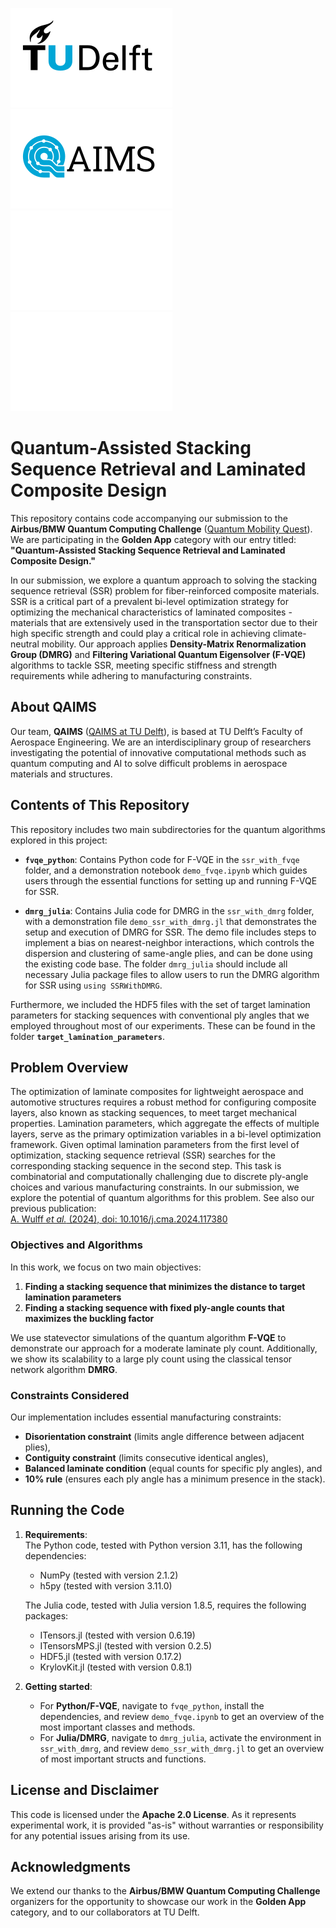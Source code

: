 ![TUD logo](img/logo_TUD_259x159.png#gh-light-mode-only) ![QAIMS logo](img/logo_QAIMS_259x159.png#gh-light-mode-only)
![TUD logo](img/logo_TUD_white_259x159.png#gh-dark-mode-only) ![QAIMS logo](img/logo_QAIMS_white_259x159.png#gh-dark-mode-only)

# **Quantum-Assisted Stacking Sequence Retrieval and Laminated Composite Design**

This repository contains code accompanying our submission to the **Airbus/BMW Quantum Computing Challenge** ([Quantum Mobility Quest](https://qcc.thequantuminsider.com/)). We are participating in the **Golden App** category with our entry titled: **"Quantum-Assisted Stacking Sequence Retrieval and Laminated Composite Design."**

In our submission, we explore a quantum approach to solving the stacking sequence retrieval (SSR) problem for fiber-reinforced composite materials. SSR is a critical part of a prevalent bi-level optimization strategy for optimizing the mechanical characteristics of laminated composites - materials that are extensively used in the transportation sector due to their high specific strength and could play a critical role in achieving climate-neutral mobility. Our approach applies **Density-Matrix Renormalization Group (DMRG)** and **Filtering Variational Quantum Eigensolver (F-VQE)** algorithms to tackle SSR, meeting specific stiffness and strength requirements while adhering to manufacturing constraints.

## About QAIMS

Our team, **QAIMS** ([QAIMS at TU Delft](https://www.tudelft.nl/lr/qaims)), is based at TU Delft’s Faculty of Aerospace Engineering. We are an interdisciplinary group of researchers investigating the potential of innovative computational methods such as quantum computing and AI to solve
difficult problems in aerospace materials and structures.

## Contents of This Repository

This repository includes two main subdirectories for the quantum algorithms explored in this project:

- **`fvqe_python`**: Contains Python code for F-VQE in the `ssr_with_fvqe` folder, and a demonstration notebook `demo_fvqe.ipynb` which guides users through the essential functions for setting up and running F-VQE for SSR.

- **`dmrg_julia`**: Contains Julia code for DMRG in the `ssr_with_dmrg` folder, with a demonstration file `demo_ssr_with_dmrg.jl` that demonstrates the setup and execution of DMRG for SSR. The demo file includes steps to implement a bias on nearest-neighbor interactions, which controls the dispersion and clustering of same-angle plies, and can be done using the existing code base. The folder `dmrg_julia` should include all necessary Julia package files to allow users to run the DMRG algorithm for SSR using `using SSRWithDMRG`.

Furthermore, we included the HDF5 files with the set of target lamination parameters for stacking sequences with conventional ply angles that we employed throughout most of our experiments. These can be found in the folder **`target_lamination_parameters`**.

## Problem Overview

The optimization of laminate composites for lightweight aerospace and automotive structures requires a robust method for configuring composite layers, also known as stacking sequences, to meet target mechanical properties. Lamination parameters, which aggregate the effects of multiple layers, serve as the primary optimization variables in a bi-level optimization framework. Given optimal lamination parameters from the first level of optimization, stacking sequence retrieval (SSR) searches for the corresponding stacking sequence in the second step. This task is combinatorial and computationally challenging due to discrete ply-angle choices and various manufacturing constraints. In our submission, we explore the potential of quantum algorithms for this problem. See also our previous publication:  
[A. Wulff *et al.* (2024), doi: 10.1016/j.cma.2024.117380](https://doi.org/10.1016/j.cma.2024.117380)

### Objectives and Algorithms

In this work, we focus on two main objectives:
1. **Finding a stacking sequence that minimizes the distance to target lamination parameters**
2. **Finding a stacking sequence with fixed ply-angle counts that maximizes the buckling factor**

We use statevector simulations of the quantum algorithm **F-VQE** to demonstrate our approach for a moderate laminate ply count. Additionally, we show its scalability to a large ply count using the classical tensor network algorithm **DMRG**.

### Constraints Considered

Our implementation includes essential manufacturing constraints:
- **Disorientation constraint** (limits angle difference between adjacent plies),
- **Contiguity constraint** (limits consecutive identical angles),
- **Balanced laminate condition** (equal counts for specific ply angles), and
- **10% rule** (ensures each ply angle has a minimum presence in the stack).

## Running the Code

1. **Requirements**:  
   The Python code, tested with Python version 3.11, has the following dependencies:
   - NumPy (tested with version 2.1.2)
   - h5py (tested with version 3.11.0)  

   The Julia code, tested with Julia version 1.8.5, requires the following packages:
   - ITensors.jl (tested with version 0.6.19)
   - ITensorsMPS.jl (tested with version 0.2.5)
   - HDF5.jl (tested with version 0.17.2)
   - KrylovKit.jl (tested with version 0.8.1)

2. **Getting started**:
   - For **Python/F-VQE**, navigate to `fvqe_python`, install the dependencies, and review `demo_fvqe.ipynb` to get an overview of the most important classes and methods.
   - For **Julia/DMRG**, navigate to `dmrg_julia`, activate the environment in `ssr_with_dmrg`, and review `demo_ssr_with_dmrg.jl` to get an overview of most important structs and functions. 

## License and Disclaimer

This code is licensed under the **Apache 2.0 License**. As it represents experimental work, it is provided "as-is" without warranties or responsibility for any potential issues arising from its use.

## Acknowledgments

We extend our thanks to the **Airbus/BMW Quantum Computing Challenge** organizers for the opportunity to showcase our work in the **Golden App** category, and to our collaborators at TU Delft.